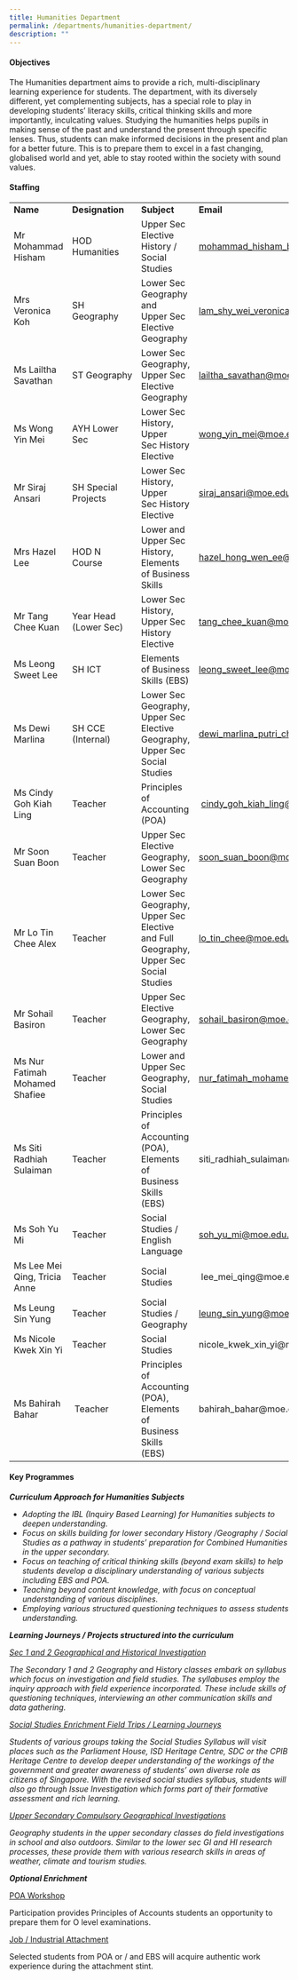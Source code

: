 ```yaml
---
title: Humanities Department
permalink: /departments/humanities-department/
description: ""
---
```

<h4>Objectives</h4>
<p>The Humanities department aims to provide a rich, multi-disciplinary learning experience for students. The department, with its diversely different, yet complementing subjects, has a special role to play in developing students&rsquo; literacy skills, critical thinking skills and more importantly, inculcating values. Studying the humanities helps pupils in making sense of the past and understand the present through specific lenses. Thus, students can make informed decisions in the present and plan for a better future. This is to prepare them to excel in a fast changing, globalised world and yet, able to stay rooted within the society with sound values.</p>
<h4>Staffing</h4>
<table width="100%">
<tbody>
<tr>
<td>
<strong>Name</strong>
<td>
<strong>Designation</strong>
</td>
<td>
<strong>Subject</strong>
</td>
<td>
<strong>Email</strong>
</td>
</tr>
<tr>
<td>
Mr Mohammad Hisham
</td>
<td>
HOD Humanities
</td>
<td>
Upper Sec Elective History / Social Studies
</td>
<td>
<a href="mailto:mohammad_hisham_b_amat@moe.edu.sg">mohammad_hisham_b_amat@moe.edu.sg</a>
</td>
</tr>
<tr>
<td>Mrs Veronica Koh&nbsp;</td>
<td>SH Geography</td>
<td>Lower Sec<br />Geography and<br />Upper Sec<br />Elective<br />Geography</td>
<td><a href="mailto:lam_shy_wei_veronica@moe.edu.sg">lam_shy_wei_veronica@moe.edu.sg</a></td>
</tr>
<tr>
<td>
Ms Lailtha Savathan
</td>
<td>
ST&nbsp;Geography
</td>
<td>
Lower Sec Geography, Upper Sec Elective Geography
</td>
<td>
<a href="mailto:lailtha_savathan@moe.edu.sg">lailtha_savathan@moe.edu.sg</a>
</td>
</tr>
<tr>
<td>Ms Wong Yin Mei</td>
<td>AYH Lower Sec</td>
<td>Lower Sec<br />History, Upper&nbsp;<br />Sec History<br />Elective&nbsp;</td>
<td><a href="mailto:wong_yin_mei@moe.edu.sg">wong_yin_mei@moe.edu.sg</a></td>
</tr>
<td>Mr Siraj Ansari</td>
<td>SH Special Projects</td>
<td>Lower Sec<br />History, Upper&nbsp;<br />Sec History<br />Elective&nbsp;</td>
<td><a href="mailto:siraj_ansari@moe.edu.sg">siraj_ansari@moe.edu.sg</a></td>
<tr>
<td>
Mrs Hazel Lee
</td>
<td>
HOD N Course
</td>
<td>
Lower and Upper Sec History, Elements of Business Skills
</td>
<td>
<a href="mailto:hazel_hong_wen_ee@moe.edu.sg">hazel_hong_wen_ee@moe.edu.sg</a>
</td>
</tr>
<tr>
<td>Mr Tang Chee Kuan</td>
<td>Year Head (Lower Sec)</td>
<td>Lower Sec History, Upper Sec History Elective</td>
<td><a href="mailto:tang_chee_kuan@moe.edu.sg">tang_chee_kuan@moe.edu.sg</a></td>
</tr>
<tr>
<td>
Ms Leong Sweet Lee
</td>
<td>
SH ICT
</td>
<td>
Elements of Business Skills (EBS)
</td>
<td>
<a href="mailto:leong_sweet_lee@moe.edu.sg">leong_sweet_lee@moe.edu.sg</a>
</td>
</tr>
<tr>
<td>
Ms Dewi Marlina
</td>
<td>
SH CCE (Internal)
</td>
<td>
Lower Sec Geography, Upper Sec Elective Geography, Upper Sec Social Studies
</td>
<td>
<a href="mailto:dewi_marlina_putri_chumali@moe.edu.sg">dewi_marlina_putri_chumali@moe.edu.sg</a>
</td>
</tr>
<tr>
<td>Ms Cindy Goh Kiah Ling</td>
<td>Teacher&nbsp;</td>
<td>Principles of<br />Accounting (POA)</td>
<td>&nbsp;<a href="mailto:cindy_goh_kiah_ling@moe.edu.sg">cindy_goh_kiah_ling@moe.edu.sg</a></td>
</tr>
<tr>
<td>
Mr Soon Suan Boon
</td>
<td>
Teacher
</td>
<td>
Upper Sec Elective Geography, Lower Sec Geography
</td>
<td>
<a href="mailto:soon_suan_boon@moe.edu.sg">soon_suan_boon@moe.edu.sg</a>
</td>
</tr>
<tr>
<td>
Mr Lo Tin Chee Alex
</td>
<td>
Teacher
</td>
<td>
Lower Sec Geography, Upper Sec Elective and Full Geography, Upper Sec Social Studies
</td>
<td>
<a href="mailto:lo_tin_chee@moe.edu.sg">lo_tin_chee@moe.edu.sg</a>
</td>
</tr>
<tr>
<td>
Mr Sohail Basiron
</td>
<td>
Teacher
</td>
<td>
Upper Sec Elective Geography, Lower Sec Geography
</td>
<td><a href="mailto:sohail_basiron@moe.edu.sg">sohail_basiron@moe.edu.sg</a></td>
</tr>
<tr>
</td>
</tr>
<tr>
<td>Ms Nur Fatimah Mohamed Shafiee</td>
<td>Teacher&nbsp;</td>
<td>Lower and Upper Sec Geography, Social Studies</td>
<td><a href="mailto:nur_fatimah_mohamed_shafiee@moe.edu.sg">nur_fatimah_mohamed_shafiee@moe.edu.sg</a>&nbsp;</td>
</tr>
<tr>
<td>Ms Siti<br />Radhiah Sulaiman</td>
<td>Teacher&nbsp;</td>
<td>Principles of<br />Accounting (POA), Elements of<br />Business Skills<br />(EBS)&nbsp;</td>
<td>siti_radhiah_sulaiman@moe.edu.sg</td>
</tr>
<tr>
<td>Ms Soh Yu Mi</td>
<td>Teacher</td>
<td>Social Studies /<br />English Language</td>
<td><a href="mailto:soh_yu_mi@moe.edu.sg">soh_yu_mi@moe.edu.sg&nbsp;</a></td>
</tr>
<tr>
<td>Ms Lee Mei<br />Qing, Tricia<br />Anne</td>
<td>Teacher</td>
<td>Social Studies</td>
<td>&nbsp;lee_mei_qing@moe.edu.sg</td>
</tr>
<tr>
<td>Ms Leung Sin Yung</td>
<td>Teacher</td>
<td>Social Studies /<br />Geography</td>
<td><a href="mailto:leung_sin_yung@moe.edu.sg">leung_sin_yung@moe.edu.sg</a></td>
</tr>
<tr>
<td>Ms Nicole<br />Kwek Xin Yi</td>
<td>Teacher</td>
<td>Social Studies</td>
<td>nicole_kwek_xin_yi@moe.edu.sg</td>
</tr>
<tr>
<td>Ms Bahirah<br />Bahar</td>
<td>&nbsp;Teacher</td>
<td>Principles of<br />Accounting (POA), Elements of<br />Business Skills<br />(EBS)&nbsp;</td>
<td>bahirah_bahar@moe.edu.sg</td>
</tr>
</tbody>
</table>
<h4>Key Programmes</h4>
<p><strong><em>Curriculum Approach for Humanities Subjects</em></strong></p>
<ul>
<li><em> Adopting the IBL (Inquiry Based Learning) for Humanities subjects to deepen&nbsp;understanding.</em></li>
<li><em>Focus on skills building for lower secondary History /Geography / Social Studies as a pathway in students&rsquo; preparation for Combined Humanities in the upper secondary.</em></li>
<li><em>Focus on teaching of critical thinking skills (beyond exam skills) to help students develop a disciplinary understanding of various subjects including EBS and POA.</em></li>
<li><em>Teaching beyond content knowledge, with focus on conceptual understanding of various disciplines.</em></li>
<li><em>Employing various structured questioning techniques to assess students understanding.</em></li>
</ul>
<p><strong><em>Learning Journeys / Projects structured into the curriculum</em></strong></p>
<p><u><em>Sec 1 and 2 Geographical and Historical Investigation</em></u></p>
<p><em>The Secondary 1 and 2 Geography and History classes embark on syllabus which focus on&nbsp;investigation and field studies. The syllabuses employ the inquiry approach with field&nbsp;experience incorporated. These include skills of questioning techniques, interviewing an&nbsp;other communication skills and data gathering.</em></p>
<p><u><em>Social Studies Enrichment Field Trips / Learning Journeys</em></u></p>
<p><em>Students of various groups taking the Social Studies Syllabus will visit places such as the Parliament House, ISD Heritage Centre, SDC or the CPIB Heritage Centre to develop deeper understanding of the workings of the government and greater awareness of students&rsquo; own diverse role as citizens of Singapore. With the revised social studies syllabus, students will also go through Issue Investigation which forms part of their formative assessment and rich learning.</em></p>
<p><u><em>Upper Secondary Compulsory Geographical Investigations</em></u></p>
<p><em>Geography students in the upper secondary classes do field investigations in school and also&nbsp;outdoors. Similar to the lower sec GI and HI research processes, these provide them with various&nbsp;research skills in areas of weather, climate and tourism studies.</em></p>
<p><strong><em>Optional Enrichment</em></strong></p>
<p><u>POA Workshop</u></p>
<p>Participation provides Principles of Accounts students an opportunity to prepare them for O level&nbsp;examinations.</p>
<p><u>Job / Industrial Attachment</u></p>
<p>Selected students from POA or / and EBS will acquire authentic work experience during the&nbsp;attachment stint.</p>